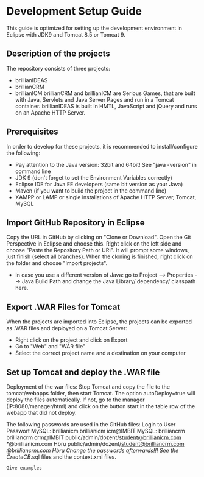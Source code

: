 # Development Setup Guide

This guide is optimized for setting up the development environment in Eclipse with JDK9 and Tomcat 8.5 or Tomcat 9.

## Description of the projects

The repository consists of three projects:
* brillianIDEAS
* brillianCRM
* brillianICM
brillianCRM and brillianICM are Serious Games, that are built with Java, Servlets and Java Server Pages and run in a Tomcat container.
brillianIDEAS is built in HMTL, JavaScript and jQuery and runs on an Apache HTTP Server.


## Prerequisites

In order to develop for these projects, it is recommended to install/configure the following:
* Pay attention to the Java version: 32bit and 64bit! See "java -version" in command line
* JDK 9 (don't forget to set the Environment Variables correctly)
* Eclipse IDE for Java EE developers (same bit version as your Java)
* Maven (if you want to build the project in the command line)
* XAMPP or LAMP or single installations of Apache HTTP Server, Tomcat, MySQL 


## Import GitHub Repository in Eclipse

Copy the URL in GitHub by clicking on "Clone or Download". Open the Git Perspective in Eclipse and choose this. Right click on the left side and choose "Paste the Repository Path or URI". It will prompt some windows, just finish (select all branches).
When the cloning is finished, right click on the folder and choose "Import projects". 
* In case you use a different version of Java: go to Project --> Properties --> Java Build Path and change the Java Library/ dependency/ classpath here.

## Export .WAR Files for Tomcat

When the projects are imported into Eclipse, the projects can be exported as .WAR files and deployed on a Tomcat Server:
* Right click on the project and click on Export
* Go to "Web" and "WAR file"
* Select the correct project name and a destination on your computer

## Set up Tomcat and deploy the .WAR file


Deployment of the war files: Stop Tomcat and copy the file to the tomcat/webapps folder, then start Tomcat. The option autoDeploy=true will deploy the files automatically. If not, go to the manager (IP:8080/manager/html) and click on the button start in the table row of the webapp that did not deploy.

  		
The following passwords are used in the GitHub files:
Login to 										User						Passwort
MySQL: brillianicm								brillianicm					icm@IMBIT
MySQL: brilliancrm								brilliancrm					crm@IMBIT
public/admin/dozent/student@brillianicm.com		*@brillianicm.com			Hbru
public/admin/dozent/student@brilliancrm.com		*@brilliancrm.com			Hbru
Change the passwords afterwards!!! See the CreateCB*.sql files and the context.xml files.

		


```
Give examples
```